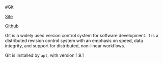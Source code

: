 #Git

[Site](https://git-scm.com/)

[Github](https://github.com/git/git)

Git is a widely used version control system for software development.
It is a distributed revision control system with an emphasis on speed,
data integrity, and support for distributed, non-linear workflows.


Git is installed by `apt`,
with version 1.9.1
